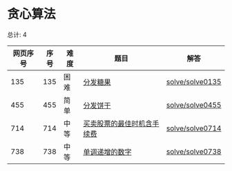 # 贪心算法

<!--- table -->


总计: 4

| 网页序号 | 序号 | 难度 | 题目                    | 解答                      |
| ---- | ---- | ---- | ------------------ | ---------------- |
| 135 | 135 | 困难 | [分发糖果](https://leetcode-cn.com/problems/candy/) | [solve/solve0135](../solve/solve0135)|
| 455 | 455 | 简单 | [分发饼干](https://leetcode-cn.com/problems/assign-cookies/) | [solve/solve0455](../solve/solve0455)|
| 714 | 714 | 中等 | [买卖股票的最佳时机含手续费](https://leetcode-cn.com/problems/best-time-to-buy-and-sell-stock-with-transaction-fee/) | [solve/solve0714](../solve/solve0714)|
| 738 | 738 | 中等 | [单调递增的数字](https://leetcode-cn.com/problems/monotone-increasing-digits/) | [solve/solve0738](../solve/solve0738)|

